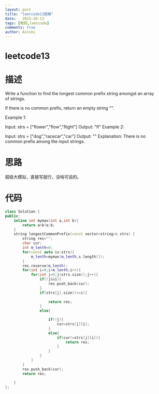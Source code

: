 ```yaml
---
layout: post
title: "leetcode13题解"
date:   2025-10-13
tags: [教程,leetcode]
comments: true
author: Ainski
---
```


# leetcode13

# 描述
Write a function to find the longest common prefix string amongst an array of strings.

If there is no common prefix, return an empty string "".

 

Example 1:

Input: strs = ["flower","flow","flight"]
Output: "fl"
Example 2:

Input: strs = ["dog","racecar","car"]
Output: ""
Explanation: There is no common prefix among the input strings.
# 思路
超级大模拟，直接写就行，没啥可说的。
# 代码
```c++
class Solution {
public:
    inline int mymax(int a,int b){
        return a>b?a:b;
    }
    string longestCommonPrefix(const vector<string>& strs) {
        string res="";
        char cur;
        int m_lenth=0;
        for(const auto &s:strs){
            m_lenth=mymax(m_lenth,s.length());
        }
        res.reserve(m_lenth);
        for(int i=0;i<m_lenth;i++){
            for(int j=0;j<strs.size();j++){
                if(!j&&i){
                    res.push_back(cur);
                }
                if(strs[j].size()<=i){
                    
                    return res;
                }
                else{

                    if(!j){
                        cur=strs[j][i];
                    }
                    else{
                        if(cur!=strs[j][i]){
                            return res;
                        }
                    }
                }
            }
        }
        res.push_back(cur);
        return res;
        
    }
};
```